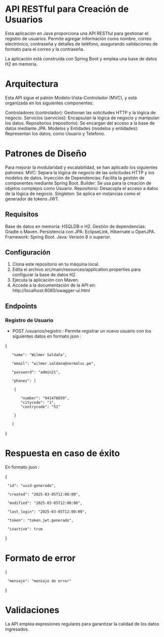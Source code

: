 # API RESTful para Creación de Usuarios

Esta aplicación en Java proporciona una API RESTful para gestionar el registro de usuarios. Permite agregar información como nombre, correo electrónico, contraseña y detalles de teléfono, asegurando validaciones de formato para el correo y la contraseña.

La aplicación está construida con Spring Boot y emplea una base de datos H2 en memoria.

# Arquitectura

Esta API sigue el patrón Modelo-Vista-Controlador (MVC), y está organizada en los siguientes componentes:

Controladores (controlador): Gestionan las solicitudes HTTP y la lógica de negocio.
Servicios (servicios): Encapsulan la lógica de negocio y manipulan los datos.
Repositorios (repositorio): Se encargan del acceso a la base de datos mediante JPA.
Modelos y Entidades (modelos y entidades): Representan los datos, como Usuario y Telefono.

# Patrones de Diseño

Para mejorar la modularidad y escalabilidad, se han aplicado los siguientes patrones:
MVC: Separa la lógica de negocio de las solicitudes HTTP y los modelos de datos.
Inyección de Dependencias: Facilita la gestión de componentes mediante Spring Boot.
Builder: Se usa para la creación de objetos complejos como Usuario.
Repositorio: Desacopla el acceso a datos de la lógica de negocio.
Singleton: Se aplica en instancias como el generador de tokens JWT.

## Requisitos

Base de datos en memoria: HSQLDB o H2.
Gestión de dependencias: Gradle o Maven.
Persistencia con JPA: EclipseLink, Hibernate u OpenJPA.
Framework: Spring Boot.
Java: Versión 8 o superior.

## Configuración

1. Clona este repositorio en tu máquina local.
2. Edita el archivo src/main/resources/application.properties para configurar la base de datos H2.
3. Ejecuta la aplicación con Maven.
4. Accede a la documentación de la API en: 
     http://localhost:8080/swagger-ui.html

## Endpoints

### Registro de Usuario

- POST /usuarios/registro : 
Permite registrar un nuevo usuario con los siguientes datos en formato json :

{
  
       "name": "Wilmer Saldaña",
  
       "email": "wilmer.saldana@sermaluc.pe",
  
       "password": "admin21",
  
       "phones": [
  
        {
   
           "number": "941478859",
           "citycode": "1",
           "contrycode": "51"
     
        }
   
       ]
  
}

# Respuesta en caso de éxito

En formato json :


{

     "id": "uuid-generado",
  
     "created": "2025-03-05T12:00:00",
  
     "modified": "2025-03-05T12:00:00",
  
     "last_login": "2025-03-05T12:00:00",
  
     "token": "token.jwt.generado",
  
     "isactive": true
  
}


# Formato de error

{

     "mensaje": "mensaje de error"

}

# Validaciones

La API emplea expresiones regulares para garantizar la calidad de los datos ingresados.
